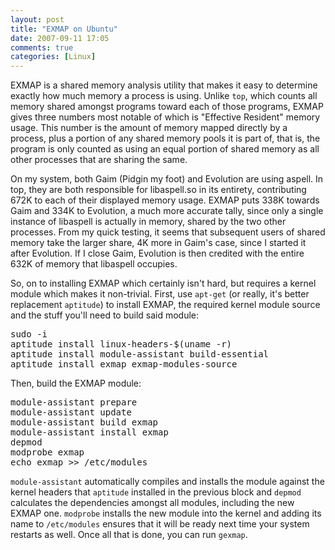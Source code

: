```yaml
---
layout: post
title: "EXMAP on Ubuntu"
date: 2007-09-11 17:05
comments: true
categories: [Linux]
---
```

EXMAP is a shared memory analysis utility that makes it easy to determine exactly how much memory a process is using.  Unlike `top`, which counts all memory shared amongst programs toward each of those programs, EXMAP gives three numbers most notable of which is "Effective Resident" memory usage.  This number is the amount of memory mapped directly by a process, plus a portion of any shared memory pools it is part of, that is, the program is only counted as using an equal portion of shared memory as all other processes that are sharing the same.

On my system, both Gaim (Pidgin my foot) and Evolution are using aspell.  In top, they are both responsible for libaspell.so in its entirety, contributing 672K to each of their displayed memory usage.  EXMAP puts 338K towards Gaim and 334K to Evolution, a much more accurate tally, since only a single instance of libaspell is actually in memory, shared by the two other processes.  From my quick testing, it seems that subsequent users of shared memory take the larger share, 4K more in Gaim's case, since I started it after Evolution.  If I close Gaim, Evolution is then credited with the entire 632K of memory that libaspell occupies.

So, on to installing EXMAP which certainly isn't hard, but requires a kernel module which makes it non-trivial.  First, use `apt-get` (or really, it's better replacement `aptitude`) to install EXMAP, the required kernel module source and the stuff you'll need to build said module:

<pre>
sudo -i
aptitude install linux-headers-$(uname -r)
aptitude install module-assistant build-essential
aptitude install exmap exmap-modules-source
</pre>

Then, build the EXMAP module:

<pre>
module-assistant prepare
module-assistant update
module-assistant build exmap
module-assistant install exmap
depmod
modprobe exmap
echo exmap >> /etc/modules
</pre>

`module-assistant` automatically compiles and installs the module against the kernel headers that `aptitude` installed in the previous block and `depmod` calculates the dependencies amongst all modules, including the new EXMAP one.  `modprobe` installs the new module into the kernel and adding its name to `/etc/modules` ensures that it will be ready next time your system restarts as well.  Once all that is done, you can run `gexmap`.
